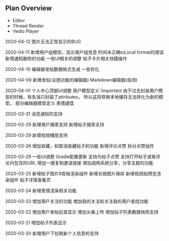 ## Plan Overview
* Editor
* Thread Render
* Vedio Player

2020-04-12
图片无法正常显示的BUG

2020-04-11
新增用户组模型，显示用户组信息
时间未正确toLocal format的错误
新增通知删除的功能
一些UI相关的调整
帖子卡片相关快捷操作

2020-04-10
编辑器发帖数据格式生成
一些优化

2020-04-09
新增发帖(主题功能的编辑器)
Markdown编辑器(自测)

2020-04-01
个人中心顶部UI调整
用户模型定义 !important 由于过去封装用户模型的时候，有失误只封装了attributes， 所以这将导致本地缓存无法转化为新的模型。
部分编辑器模型定义
表情键盘


2020-03-31
消息通知的支持

2020-03-29
新增用户搜索支持
新增帖子搜索支持

2020-03-29
新增视频播放支持

2020-03-26
增加收藏，和取消收藏帖子的功能
新增评论点赞 拆分点赞组件

2020-03-26
一些UI调整
Gradle配置更新
支持为帖子点赞
支持打开帖子或者评论内包含的URL
增加一键复制邀请链接
增加调用系统分享，分享主题的功能

2020-03-25
新增帖子图片9宫格渲染组件
新增长按图片保存
新增视频贴预览渲染组件
帖子详情查看页

2020-03-24
新增表情渲染相关功能

2020-03-23
增加用户关注的功能
增加我的关注和关注我的用户查找功能

2020-03-22
增加用户发帖纪录显示
增加头像上传
增加帖子列表数据快照支持

2020-03-21
增加帖子列表显示

2020-03-20
新增用户下拉刷新个人信息的支持